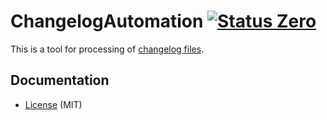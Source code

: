ChangelogAutomation [![Status Zero][status-zero]][andivionian-status-classifier]
===================

This is a tool for processing of [changelog files][keep-a-changelog].

Documentation
-------------

- [License][license] (MIT)

[andivionian-status-classifier]: https://github.com/ForNeVeR/andivionian-status-classifier#status-zero-
[keep-a-changelog]: http://keepachangelog.com/
[license]: ./LICENSE.md

[status-zero]: https://img.shields.io/badge/status-zero-lightgrey.svg
